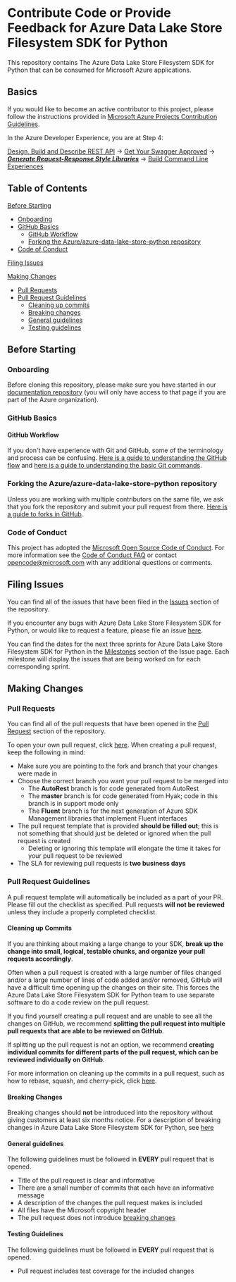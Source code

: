 # Contribute Code or Provide Feedback for Azure Data Lake Store Filesystem SDK for Python

This repository contains The Azure Data Lake Store Filesystem SDK for Python that can be consumed for Microsoft Azure applications.

## Basics

If you would like to become an active contributor to this project, please follow the instructions provided in [Microsoft Azure Projects Contribution Guidelines](http://azure.github.io/guidelines/).

In the Azure Developer Experience, you are at Step 4:

[Design, Build and Describe REST API](https://github.com/Azure/adx-documentation-pr/blob/master/README.md#step-1---design-build-and-describe-rest-api) -> [Get Your Swagger Approved](https://github.com/Azure/adx-documentation-pr/blob/master/README.md#step-2---get-your-swagger-approved) -> _**[Generate Request-Response Style Libraries](https://github.com/Azure/adx-documentation-pr/blob/master/README.md#step-3---generate-request-response-style-libraries)**_ -> [Build Command Line Experiences](https://github.com/Azure/adx-documentation-pr/blob/master/README.md#step-4---build-command-line-experiences)

## Table of Contents

[Before Starting](#before-starting)
- [Onboarding](#onboarding)
- [GitHub Basics](#github-basics)
    - [GitHub Workflow](#github-workflow)
    - [Forking the Azure/azure-data-lake-store-python repository](#forking-the-azureazure-data-lake-store-python-repository)
- [Code of Conduct](#code-of-conduct)

[Filing Issues](#filing-issues)

[Making Changes](#making-changes)
- [Pull Requests](#pull-requests)
- [Pull Request Guidelines](#pull-request-guidelines)
    - [Cleaning up commits](#cleaning-up-commits)
    - [Breaking changes](#breaking-changes)
    - [General guidelines](#general-guidelines)
    - [Testing guidelines](#testing-guidelines)

## Before Starting

### Onboarding

Before cloning this repository, please make sure you have started in our [documentation repository](https://github.com/Azure/adx-documentation-pr) (you will only have access to that page if you are part of the Azure organization).

### GitHub Basics

#### GitHub Workflow

If you don't have experience with Git and GitHub, some of the terminology and process can be confusing. [Here is a guide to understanding the GitHub flow](https://guides.github.com/introduction/flow/) and [here is a guide to understanding the basic Git commands](https://services.github.com/kit/downloads/github-git-cheat-sheet.pdf).

### Forking the Azure/azure-data-lake-store-python repository

Unless you are working with multiple contributors on the same file, we ask that you fork the repository and submit your pull request from there. [Here is a guide to forks in GitHub](https://guides.github.com/activities/forking/).

###  Code of Conduct

This project has adopted the [Microsoft Open Source Code of Conduct](https://opensource.microsoft.com/codeofconduct/). For more information see the [Code of Conduct FAQ](https://opensource.microsoft.com/codeofconduct/faq/) or contact [opencode@microsoft.com](mailto:opencode@microsoft.com) with any additional questions or comments.

## Filing Issues

You can find all of the issues that have been filed in the [Issues](https://github.com/Azure/azure-data-lake-store-python/issues) section of the repository.

If you encounter any bugs with Azure Data Lake Store Filesystem SDK for Python, or would like to request a feature, please file an issue [here](https://github.com/Azure/azure-data-lake-store-python/issues/new).

You can find the dates for the next three sprints for Azure Data Lake Store Filesystem SDK for Python in the [Milestones](https://github.com/Azure/azure-data-lake-store-python/milestones) section of the Issue page. Each milestone will display the issues that are being worked on for each corresponding sprint.

## Making Changes

### Pull Requests

You can find all of the pull requests that have been opened in the [Pull Request](https://github.com/Azure/azure-data-lake-store-python/pulls) section of the repository.

To open your own pull request, click [here](https://github.com/Azure/azure-data-lake-store-python/compare). When creating a pull request, keep the following in mind:
- Make sure you are pointing to the fork and branch that your changes were made in
- Choose the correct branch you want your pull request to be merged into
    - The **AutoRest** branch is for code generated from AutoRest
    - The **master** branch is for code generated from Hyak; code in this branch is in support mode only
    - The **Fluent** branch is for the next generation of Azure SDK Management libraries that implement Fluent interfaces
- The pull request template that is provided **should be filled out**; this is not something that should just be deleted or ignored when the pull request is created
    - Deleting or ignoring this template will elongate the time it takes for your pull request to be reviewed
- The SLA for reviewing pull requests is **two business days**

### Pull Request Guidelines

A pull request template will automatically be included as a part of your PR. Please fill out the checklist as specified. Pull requests **will not be reviewed** unless they include a properly completed checklist.

#### Cleaning up Commits

If you are thinking about making a large change to your SDK, **break up the change into small, logical, testable chunks, and organize your pull requests accordingly**.

Often when a pull request is created with a large number of files changed and/or a large number of lines of code added and/or removed, GitHub will have a difficult time opening up the changes on their site. This forces the Azure Data Lake Store Filesystem SDK for Python team to use separate software to do a code review on the pull request.

If you find yourself creating a pull request and are unable to see all the changes on GitHub, we recommend **splitting the pull request into multiple pull requests that are able to be reviewed on GitHub**.

If splitting up the pull request is not an option, we recommend **creating individual commits for different parts of the pull request, which can be reviewed individually on GitHub**.

For more information on cleaning up the commits in a pull request, such as how to rebase, squash, and cherry-pick, click [here](https://github.com/Azure/azure-powershell/blob/dev/documentation/cleaning-up-commits.md).

#### Breaking Changes

Breaking changes should **not** be introduced into the repository without giving customers at least six months notice. For a description of breaking changes in Azure Data Lake Store Filesystem SDK for Python, see [here](https://github.com/Azure/azure-data-lake-store-python/blob/master/.github/breaking-changes.md)

#### General guidelines

The following guidelines must be followed in **EVERY** pull request that is opened.

- Title of the pull request is clear and informative
- There are a small number of commits that each have an informative message
- A description of the changes the pull request makes is included
- All files have the Microsoft copyright header
- The pull request does not introduce [breaking changes](https://github.com/Azure/azure-data-lake-store-python/blob/master/.github/breaking-changes.md)

#### Testing Guidelines

The following guidelines must be followed in **EVERY** pull request that is opened.

- Pull request includes test coverage for the included changes
